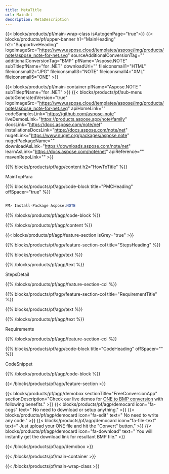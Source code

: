 ```yaml
---
title: MetaTitle 
url: MainUrl 
description: MetaDescription
---
```


{{< blocks/products/pf/main-wrap-class isAutogenPage="true">}}
{{< blocks/products/pf/upper-banner h1="MainHeading" h2="SupportiveHeading" logoImageSrc="https://www.aspose.cloud/templates/aspose/img/products/note/aspose_note-for-net.svg" sourceAdditionalConversionTag="" additionalConversionTag="BMP" pfName="Aspose.NOTE" subTitlepfName="for .NET" downloadUrl="" fileiconsmall1="HTML" fileiconsmall2="JPG" fileiconsmall3="NOTE" fileiconsmall4="XML" fileiconsmall5="ONE" >}}

{{< blocks/products/pf/main-container pfName="Aspose.NOTE " subTitlepfName="for .NET" >}}
{{< blocks/products/pf/sub-menu autoGeneratedVersion="true" logoImageSrc="https://www.aspose.cloud/templates/aspose/img/products/note/aspose_note-for-net.svg" apiHomeLink="" codeSamplesLink="https://github.com/aspose-note" liveDemosLink="https://products.aspose.app/note/family" docsLink="https://docs.aspose.com/note/net" installationsDocsLink="https://docs.aspose.com/note/net" nugetLink="https://www.nuget.org/packages/aspose.note" nugetPackageName="" downloadAsLink="https://downloads.aspose.com/note/net" learnAsLink="https://docs.aspose.com/note/net" apiReference="" mavenRepoLink="" >}}

{{% blocks/products/pf/agp/content h2="HowToTitle" %}}

MainTopPara

{{% blocks/products/pf/agp/code-block title="PMCHeading" offSpacer="true" %}}

```cs

PM> Install-Package Aspose.NOTE

```

{{% /blocks/products/pf/agp/code-block %}}

{{% /blocks/products/pf/agp/content %}}

{{< blocks/products/pf/agp/feature-section isGrey="true" >}}

{{% blocks/products/pf/agp/feature-section-col title="StepsHeading" %}}

{{% blocks/products/pf/agp/text %}}

{{% /blocks/products/pf/agp/text %}}

StepsDetail

{{% /blocks/products/pf/agp/feature-section-col %}}

{{% blocks/products/pf/agp/feature-section-col title="RequirementTitle" %}}

{{% blocks/products/pf/agp/text %}}

{{% /blocks/products/pf/agp/text %}}

Requirements

{{% /blocks/products/pf/agp/feature-section-col %}}

{{% blocks/products/pf/agp/code-block title="CodeHeading" offSpacer="" %}}

CodeSnippet

{{% /blocks/products/pf/agp/code-block %}}

{{< /blocks/products/pf/agp/feature-section >}}

<!-- aboutfile Starts -->

{{< blocks/products/pf/agp/demobox sectionTitle="FreeConversionApp" sectionDescription="Check our live demos for [ONE to BMP conversion](https://products.aspose.app/note/conversion/one-to-bmp) with following benefits." >}}
        {{< blocks/products/pf/agp/democard icon="fa-cogs" text=" No need to download or setup anything." >}}
        {{< blocks/products/pf/agp/democard icon="fa-edit" text=" No need to write any code." >}}
        {{< blocks/products/pf/agp/democard icon="fa-file-text" text=" Just upload your ONE file and hit the \"Convert\" button." >}}
        {{< blocks/products/pf/agp/democard icon="fa-download" text=" You will instantly get the download link for resultant BMP file." >}}
   
{{< /blocks/products/pf/agp/demobox >}}

<!-- aboutfile Ends -->
{{< /blocks/products/pf/main-container >}}
    
{{< /blocks/products/pf/main-wrap-class >}}